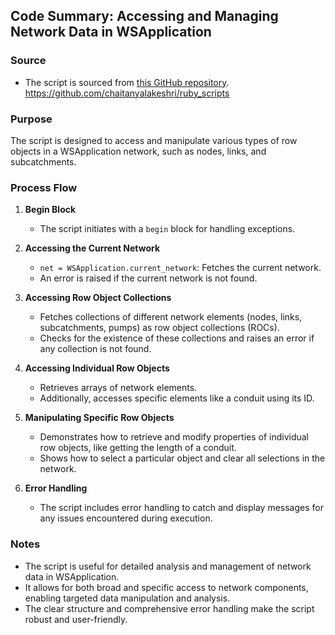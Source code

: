 ## Code Summary: Accessing and Managing Network Data in WSApplication

### Source
- The script is sourced from [this GitHub repository](https://github.com/chaitanyalakeshri/ruby_scripts).
  https://github.com/chaitanyalakeshri/ruby_scripts
### Purpose
The script is designed to access and manipulate various types of row objects in a WSApplication network, such as nodes, links, and subcatchments.

### Process Flow

1. **Begin Block**
   - The script initiates with a `begin` block for handling exceptions.

2. **Accessing the Current Network**
   - `net = WSApplication.current_network`: Fetches the current network.
   - An error is raised if the current network is not found.

3. **Accessing Row Object Collections**
   - Fetches collections of different network elements (nodes, links, subcatchments, pumps) as row object collections (ROCs).
   - Checks for the existence of these collections and raises an error if any collection is not found.

4. **Accessing Individual Row Objects**
   - Retrieves arrays of network elements.
   - Additionally, accesses specific elements like a conduit using its ID.

5. **Manipulating Specific Row Objects**
   - Demonstrates how to retrieve and modify properties of individual row objects, like getting the length of a conduit.
   - Shows how to select a particular object and clear all selections in the network.

6. **Error Handling**
   - The script includes error handling to catch and display messages for any issues encountered during execution.

### Notes
- The script is useful for detailed analysis and management of network data in WSApplication.
- It allows for both broad and specific access to network components, enabling targeted data manipulation and analysis.
- The clear structure and comprehensive error handling make the script robust and user-friendly.
